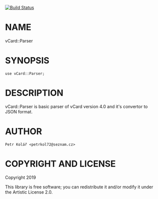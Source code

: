 [![Build Status](https://travis-ci.org/petrkol72/vCard-Parser.svg?branch=master)](https://travis-ci.org/petrkol72/vCard-Parser)

NAME
====

vCard::Parser

SYNOPSIS
========

```perl6
use vCard::Parser;
```

DESCRIPTION
===========

vCard::Parser is basic parser of vCard version 4.0 and it's convertor to JSON format.

AUTHOR
======

    Petr Kolář <petrkol72@seznam.cz>

COPYRIGHT AND LICENSE
=====================

Copyright 2019 

This library is free software; you can redistribute it and/or modify it under the Artistic License 2.0.

